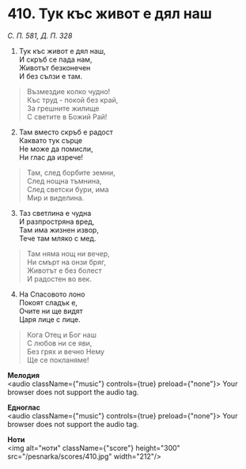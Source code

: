 # 410. Тук къс живот е дял наш

_С. П. 581, Д. П. 328_

1. Тук къс живот е дял наш,  
И скръб се пада нам,  
Животът безконечен  
И без сълзи е там.  

> Възмездие колко чудно!  
> Къс труд - покой без край,  
> За грешните жилище  
> С светите в Божий Рай!

2. Там вместо скръб е радост  
Каквато тук сърце  
Не може да помисли,  
Ни глас да изрече!  

> Там, след борбите земни,  
> След нощна тъмнина,  
> След светски бури, има  
> Мир и виделина.  

3. Таз светлина е чудна  
И разпростряна вред,  
Там има жизнен извор,  
Тече там мляко с мед.  

> Там няма нощ ни вечер,  
> Ни смърт на онзи бряг,  
> Животът е без болест  
> И радостен во век.  

4. На Спасовото лоно  
Покоят сладък е,  
Очите ни ще видят  
Царя лице с лице.  

> Кога Отец и Бог наш  
> С любов ни се яви,  
> Без грях и вечно Нему  
> Ще се покланяме!

**Мелодия**  
<audio className={"music"} controls={true} preload={"none"}>
    <source src="/pesnarka/mp3/410.mp3" type="audio/mpeg"/>
    Your browser does not support the audio tag.
</audio>

**Едноглас**  
<audio className={"music"} controls={true} preload={"none"}>
    <source src="/pesnarka/transp/410.mp3" type="audio/mpeg"/>
    Your browser does not support the audio tag.
</audio>

**Ноти**  
<img alt="ноти" className={"score"} height="300" src="/pesnarka/scores/410.jpg" width="212"/>
